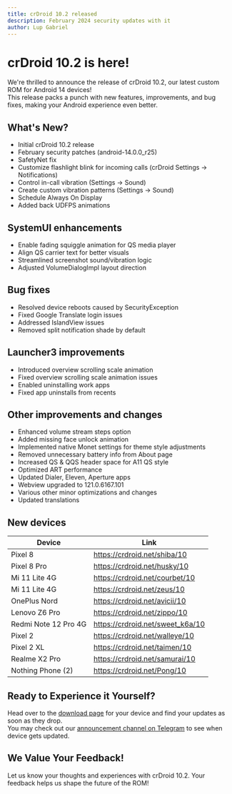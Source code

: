 ```yaml
---
title: crDroid 10.2 released
description: February 2024 security updates with it
author: Lup Gabriel
---
```


# crDroid 10.2 is here!

We're thrilled to announce the release of crDroid 10.2, our latest custom ROM for Android 14 devices!  
This release packs a punch with new features, improvements, and bug fixes, making your Android experience even better.  

## What's New?

* Initial crDroid 10.2 release
* February security patches (android-14.0.0_r25)
* SafetyNet fix
* Customize flashlight blink for incoming calls (crDroid Settings -> Notifications)
* Control in-call vibration (Settings -> Sound)
* Create custom vibration patterns (Settings -> Sound)
* Schedule Always On Display
* Added back UDFPS animations

## SystemUI enhancements

 * Enable fading squiggle animation for QS media player
 * Align QS carrier text for better visuals
 * Streamlined screenshot sound/vibration logic
 * Adjusted VolumeDialogImpl layout direction

## Bug fixes
 * Resolved device reboots caused by SecurityException
 * Fixed Google Translate login issues
 * Addressed IslandView issues
 * Removed split notification shade by default

## Launcher3 improvements
 * Introduced overview scrolling scale animation
 * Fixed overview scrolling scale animation issues
 * Enabled uninstalling work apps
 * Fixed app uninstalls from recents

## Other improvements and changes
 * Enhanced volume stream steps option
 * Added missing face unlock animation
 * Implemented native Monet settings for theme style adjustments
 * Removed unnecessary battery info from About page
 * Increased QS & QQS header space for A11 QS style
 * Optimized ART performance
 * Updated Dialer, Eleven, Aperture apps
 * Webview upgraded to 121.0.6167.101
 * Various other minor optimizations and changes
 * Updated translations

## New devices  

| Device | Link |
| --- | --- |
| Pixel 8 | <https://crdroid.net/shiba/10> |
| Pixel 8 Pro | <https://crdroid.net/husky/10> |
| Mi 11 Lite 4G | <https://crdroid.net/courbet/10> |
| Mi 11 Lite 4G | <https://crdroid.net/zeus/10> |
| OnePlus Nord | <https://crdroid.net/avicii/10> |
| Lenovo Z6 Pro | <https://crdroid.net/zippo/10> |
| Redmi Note 12 Pro 4G | <https://crdroid.net/sweet_k6a/10> |
| Pixel 2 | <https://crdroid.net/walleye/10> |
| Pixel 2 XL | <https://crdroid.net/taimen/10> |
| Realme X2 Pro | <https://crdroid.net/samurai/10> |
| Nothing Phone (2) | <https://crdroid.net/Pong/10> |

## Ready to Experience it Yourself?

Head over to the [download page](https://crdroid.net/downloads) for your device and find your updates as soon as they drop.  
You may check out our [announcement channel on Telegram](https://t.me/crDroidUpdates) to see when device gets updated.

## We Value Your Feedback!
Let us know your thoughts and experiences with crDroid 10.2. Your feedback helps us shape the future of the ROM!

